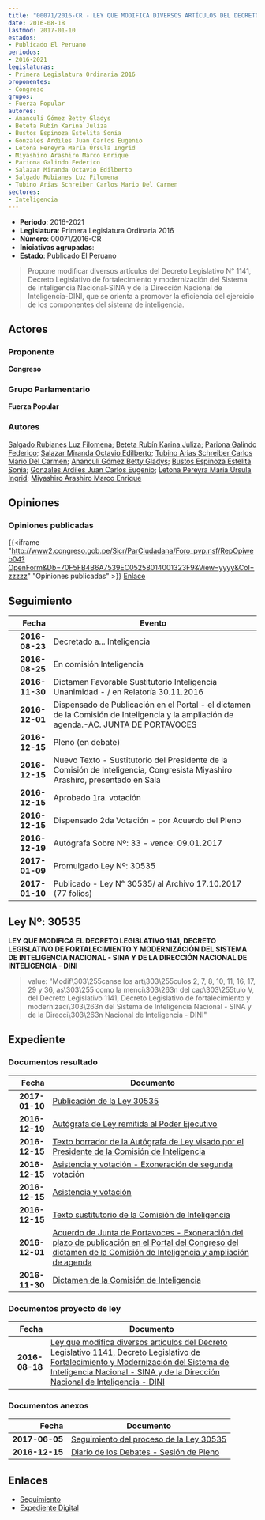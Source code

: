 ```yaml
---
title: "00071/2016-CR - LEY QUE MODIFICA DIVERSOS ARTÍCULOS DEL DECRETO LEGISLATIVO N° 1141, DECRETO LEGISLATIVO DE FORTALECIMIENTO Y MODERNIZACIÓN DEL SISTEMA DE INTELIGENCIA NACIONAL-SINA Y DE LA DIRECCIÓN NACIONAL DE INTELIGENCIA-DINI"
date: 2016-08-18
lastmod: 2017-01-10
estados:
- Publicado El Peruano
periodos:
- 2016-2021
legislaturas:
- Primera Legislatura Ordinaria 2016
proponentes:
- Congreso
grupos:
- Fuerza Popular
autores:
- Ananculi Gómez Betty Gladys
- Beteta Rubín Karina Juliza
- Bustos Espinoza Estelita Sonia
- Gonzales Ardiles Juan Carlos Eugenio
- Letona Pereyra María Úrsula Ingrid
- Miyashiro Arashiro Marco Enrique
- Pariona Galindo Federico
- Salazar Miranda Octavio Edilberto
- Salgado Rubianes Luz Filomena
- Tubino Arias Schreiber Carlos Mario Del Carmen
sectores:
- Inteligencia
---
```

- **Periodo**: 2016-2021
- **Legislatura**: Primera Legislatura Ordinaria 2016
- **Número**: 00071/2016-CR
- **Iniciativas agrupadas**: 
- **Estado**: Publicado El Peruano

> Propone modificar diversos artículos del Decreto Legislativo N° 1141, Decreto Legislativo de fortalecimiento y modernización del Sistema de Inteligencia Nacional-SINA y de la Dirección Nacional de Inteligencia-DINI, que se orienta a promover la eficiencia del ejercicio de los componentes del sistema de inteligencia.


## Actores

### Proponente

**Congreso**

### Grupo Parlamentario

**Fuerza Popular**

### Autores

[Salgado Rubianes Luz Filomena](mailto:mailto:lsalgado@congreso.gob.pe); [Beteta Rubín Karina Juliza](mailto:mailto:kbeteta@congreso.gob.pe); [Pariona Galindo Federico](mailto:mailto:fpariona@congreso.gob.pe); [Salazar Miranda Octavio Edilberto](mailto:mailto:osalazar@congreso.gob.pe); [Tubino Arias Schreiber Carlos Mario Del Carmen](mailto:mailto:ctubino@congreso.gob.pe); [Ananculi Gómez Betty Gladys](mailto:mailto:bananculi@congreso.gob.pe); [Bustos Espinoza Estelita Sonia](mailto:mailto:ebustos@congreso.gob.pe); [Gonzales Ardiles Juan Carlos Eugenio](mailto:mailto:jgonzalesa@congreso.gob.pe); [Letona Pereyra María Úrsula Ingrid](mailto:mailto:mletona@congreso.gob.pe); [Miyashiro Arashiro Marco Enrique](mailto:mailto:mmiyashiro@congreso.gob.pe)

## Opiniones

### Opiniones publicadas

{{<iframe "http://www2.congreso.gob.pe/Sicr/ParCiudadana/Foro_pvp.nsf/RepOpiweb04?OpenForm&Db=70F5FB4B6A7539EC05258014001323F9&View=yyyy&Col=zzzzz" "Opiniones publicadas" >}}
[Enlace](http://www2.congreso.gob.pe/Sicr/ParCiudadana/Foro_pvp.nsf/RepOpiweb04?OpenForm&Db=70F5FB4B6A7539EC05258014001323F9&View=yyyy&Col=zzzzz)


## Seguimiento

| Fecha | Evento |
|------:|--------|
| **2016-08-23** | Decretado a... Inteligencia |
| **2016-08-25** | En comisión Inteligencia |
| **2016-11-30** | Dictamen Favorable Sustitutorio Inteligencia Unanimidad - / en Relatoría 30.11.2016 |
| **2016-12-01** | Dispensado de Publicación en el Portal - el dictamen de la Comisión de Inteligencia y la ampliación de agenda.-AC. JUNTA DE PORTAVOCES |
| **2016-12-15** | Pleno (en debate) |
| **2016-12-15** | Nuevo Texto - Sustitutorio del Presidente de la Comisión de Inteligencia, Congresista Miyashiro Arashiro, presentado en Sala |
| **2016-12-15** | Aprobado 1ra. votación |
| **2016-12-15** | Dispensado 2da Votación - por Acuerdo del Pleno |
| **2016-12-19** | Autógrafa Sobre Nº: 33 - vence: 09.01.2017 |
| **2017-01-09** | Promulgado Ley Nº: 30535 |
| **2017-01-10** | Publicado - Ley N° 30535/ al Archivo 17.10.2017 (77 folios) |

## Ley Nº: 30535

**LEY QUE MODIFICA EL DECRETO LEGISLATIVO 1141, DECRETO LEGISLATIVO DE FORTALECIMIENTO Y MODERNIZACIÓN DEL SISTEMA DE INTELIGENCIA NACIONAL - SINA Y DE LA DIRECCIÓN NACIONAL DE INTELIGENCIA - DINI**

> value: "Modif\303\255canse los art\303\255culos 2, 7, 8, 10, 11, 16, 17, 29 y 36, as\303\255 como la menci\303\263n del cap\303\255tulo V, del Decreto Legislativo 1141, Decreto Legislativo de fortalecimiento y modernizaci\303\263n del Sistema de Inteligencia Nacional - SINA y de la Direcci\303\263n Nacional de Inteligencia - DINI"


## Expediente

### Documentos resultado

| Fecha | Documento |
|------:|-----------|
| **2017-01-10** | [Publicación de la Ley 30535](http://www.leyes.congreso.gob.pe/Documentos/2016_2021/ADLP/Normas_Legales/30535-LEY.pdf) |
| **2016-12-19** | [Autógrafa de Ley remitida al Poder Ejecutivo](http://www.leyes.congreso.gob.pe/Documentos/2016_2021/Autografas/Ley_y_de_Resolucion_Legislativa/AU0007120161219.pdf) |
| **2016-12-15** | [Texto borrador de la Autógrafa de Ley visado por el Presidente de la Comisión de Inteligencia](http://www.leyes.congreso.gob.pe/Documentos/2016_2021/Texto_Borrador_de_Autografa/BAU0007120161215.PDF) |
| **2016-12-15** | [Asistencia y votación - Exoneración de segunda votación](http://www.leyes.congreso.gob.pe/Documentos/2016_2021/Asistencia_y_Votacion/Proyectos_de_Ley/Exoneracion_de_Segunda_Votacion/AVESV0007120161215.PDF) |
| **2016-12-15** | [Asistencia y votación](http://www.leyes.congreso.gob.pe/Documentos/2016_2021/Asistencia_y_Votacion/Proyectos_de_Ley/AV0007120161215.PDF) |
| **2016-12-15** | [Texto sustitutorio de la Comisión de Inteligencia](http://www.leyes.congreso.gob.pe/Documentos/2016_2021/Texto_Sustitutorio/Proyectos_de_Ley/TS0007120161215.pdf) |
| **2016-12-01** | [Acuerdo de Junta de Portavoces - Exoneración del plazo de publicación en el Portal del Congreso del dictamen de la Comisión de Inteligencia y ampliación de agenda](http://www.leyes.congreso.gob.pe/Documentos/2016_2021/Acuerdos/Junta_Portavoces/AJP0007120161201.pdf) |
| **2016-11-30** | [Dictamen de la Comisión de Inteligencia](http://www.leyes.congreso.gob.pe/Documentos/2016_2021/Dictamenes/Proyectos_de_Ley/00071DC14MAY20161130..pdf) |

### Documentos proyecto de ley

| Fecha | Documento |
|------:|-----------|
| **2016-08-18** | [Ley que modifica diversos artículos del Decreto Legislativo 1141, Decreto Legislativo de Fortalecimiento y Modernización del Sistema de Inteligencia Nacional - SINA y de la Dirección Nacional de Inteligencia - DINI](http://www.leyes.congreso.gob.pe/Documentos/2016_2021/Proyectos_de_Ley_y_de_Resoluciones_Legislativas/PL00071_20160818.pdf) |

### Documentos anexos

| Fecha | Documento |
|------:|-----------|
| **2017-06-05** | [Seguimiento del proceso de la Ley 30535](http://www.leyes.congreso.gob.pe/Documentos/2016_2021/Seguimiento_de_Proyectos_de_Ley/00071PL20170605.PDF) |
| **2016-12-15** | [Diario de los Debates - Sesión de Pleno](http://www2.congreso.gob.pe/Sicr/DiarioDebates/Publicad.nsf/SesionesPleno/05256D6E0073DFE90525808B000AAF83/$FILE/PLO-2016-23.pdf) |

## Enlaces

- [Seguimiento](http://www2.congreso.gob.pe/Sicr/TraDocEstProc/CLProLey2016.nsf/f7fff46988ca05b1052578e100829cc7/b6b715ca6c88e4ff05258014001289b2?OpenDocument)
- [Expediente Digital](http://www2.congreso.gob.pe/Sicr/TraDocEstProc/Expvirt_2011.nsf/visbusqptramdoc1621/00071?opendocument)

